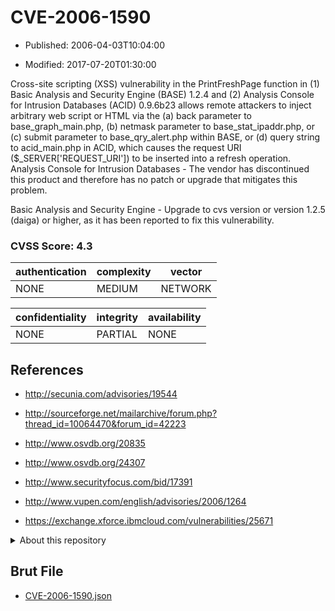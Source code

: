 # CVE-2006-1590

- Published: 2006-04-03T10:04:00

- Modified: 2017-07-20T01:30:00

Cross-site scripting (XSS) vulnerability in the PrintFreshPage function in (1) Basic Analysis and Security Engine (BASE) 1.2.4 and (2) Analysis Console for Intrusion Databases (ACID) 0.9.6b23 allows remote attackers to inject arbitrary web script or HTML via the (a) back parameter to base_graph_main.php, (b) netmask parameter to base_stat_ipaddr.php, or (c) submit parameter to base_qry_alert.php within BASE, or (d) query string to acid_main.php in ACID, which causes the request URI ($_SERVER['REQUEST_URI']) to be inserted into a refresh operation. Analysis Console for Intrusion Databases - The vendor has discontinued this product and therefore has no patch or upgrade that mitigates this problem.

Basic Analysis and Security Engine - Upgrade to cvs version or version 1.2.5 (daiga) or higher, as it has been reported to fix this vulnerability.

### CVSS Score: **4.3**

| authentication | complexity | vector |
| --- | --- | --- |
| NONE | MEDIUM | NETWORK |

| confidentiality | integrity | availability |
| --- | --- | --- |
| NONE | PARTIAL | NONE |

## References

* http://secunia.com/advisories/19544

* http://sourceforge.net/mailarchive/forum.php?thread_id=10064470&forum_id=42223

* http://www.osvdb.org/20835

* http://www.osvdb.org/24307

* http://www.securityfocus.com/bid/17391

* http://www.vupen.com/english/advisories/2006/1264

* https://exchange.xforce.ibmcloud.com/vulnerabilities/25671

<details>
<summary>About this repository</summary> 

  This repository is part of the project [Live Hack CVE](https://github.com/Live-Hack-CVE). Main website can be found [www.live-hack.org](https://www.live-hack.org) 
  
  Made by [Sn0wAlice](https://github.com/Sn0wAlice) for the people that care about security and need to have a feed of the latest CVEs. Hope you enjoy it, don't forget to star the repo and follow me on [Twitter](https://twitter.com/Sn0wAlice) and [Github](https://github.com/Sn0wAlice). And that is my [personnal website](https://www.alice-snow.me/)

  - [Home Page](https://github.com/Live-Hack-CVE)
  - [Framework](https://github.com/Live-Hack-CVE/cve-framework)
  - [CVE database](https://github.com/Live-Hack-CVE/full_database)
  - [Changelog](https://github.com/Live-Hack-CVE/Changelog)
</details>

## Brut File

* [CVE-2006-1590.json](https://raw.githubusercontent.com/Live-Hack-CVE/full_database/main/cves/2006/CVE-2006-1590.json)

